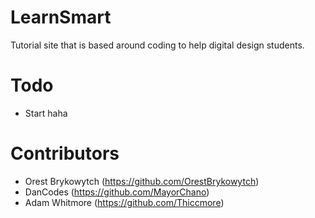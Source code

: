 # LearnSmart
Tutorial site that is based around coding to help digital design students.

# Todo
 - Start haha

# Contributors
 - Orest Brykowytch (https://github.com/OrestBrykowytch)
 - DanCodes (https://github.com/MayorChano)
 - Adam Whitmore (https://github.com/Thiccmore)